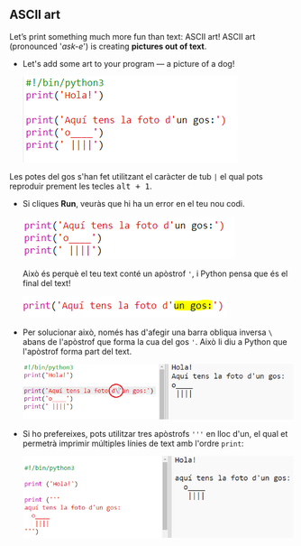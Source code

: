 ## ASCII art

Let’s print something much more fun than text: ASCII art! ASCII art (pronounced '*ask-e*') is creating **pictures out of text**.

+ Let's add some art to your program — a picture of a dog!
    
    ![captura de pantalla](images/me-dog.png)

Les potes del gos s'han fet utilitzant el caràcter de tub `|` el qual pots reproduir prement les tecles <kbd>alt + 1</kbd>.

+ Si cliques **Run**, veuràs que hi ha un error en el teu nou codi.
    
    ![captura de pantalla](images/me-dog-bug.png)
    
    Això és perquè el teu text conté un apòstrof `'`, i Python pensa que és el final del text!
    
    ![captura de pantalla](images/me-dog-quote.png)

+ Per solucionar això, només has d'afegir una barra obliqua inversa `\` abans de l'apòstrof que forma la cua del gos `'`. Això li diu a Python que l'apòstrof forma part del text.
    
    ![captura de pantalla](images/me-dog-bug-fix.png)

+ Si ho prefereixes, pots utilitzar tres apòstrofs `'''` en lloc d'un, el qual et permetrà imprimir múltiples línies de text amb l'ordre `print`:
    
    ![captura de pantalla](images/me-dog-triple-quote.png)